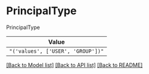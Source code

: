 # PrincipalType

PrincipalType

| **Value** |
| --------- |
| `"('values', ['USER', 'GROUP'])"` |


[[Back to Model list]](../../README.md#documentation-for-models) [[Back to API list]](../../README.md#documentation-for-api-endpoints) [[Back to README]](../../README.md)
